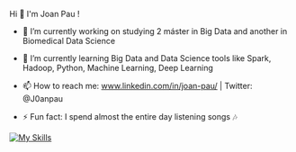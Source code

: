    Hi 👋 I'm Joan Pau !


- 🔭 I’m currently working on studying 2 máster in Big Data and another in Biomedical Data Science 

- 🌱 I’m currently learning Big Data and Data Science tools like Spark, Hadoop, Python, Machine Learning, Deep Learning 

- 📫 How to reach me: www.linkedin.com/in/joan-pau/ | Twitter: @J0anpau 

- ⚡ Fun fact: I spend almost the entire day listening songs 🎶


[![My Skills](https://skillicons.dev/icons?i=py,pytorch,tensorflow,mysql,bash,r,mongodb,matlab,linux,gitlab,git,docker,aws,azure,arduino)](https://skillicons.dev)




